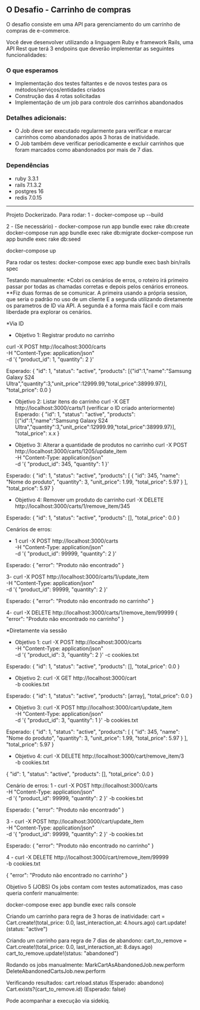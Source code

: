 ## O Desafio - Carrinho de compras
O desafio consiste em uma API para gerenciamento do um carrinho de compras de e-commerce.

Você deve desenvolver utilizando a linguagem Ruby e framework Rails, uma API Rest que terá 3 endpoins que deverão implementar as seguintes funcionalidades:

### O que esperamos
- Implementação dos testes faltantes e de novos testes para os métodos/serviços/entidades criados
- Construção das 4 rotas solicitadas
- Implementação de um job para controle dos carrinhos abandonados

### Detalhes adicionais:
- O Job deve ser executado regularmente para verificar e marcar carrinhos como abandonados após 3 horas de inatividade.
- O Job também deve verificar periodicamente e excluir carrinhos que foram marcados como abandonados por mais de 7 dias.

### Dependências
- ruby 3.3.1
- rails 7.1.3.2
- postgres 16
- redis 7.0.15

--------------------------------------------------------------------------------------------------------------------

Projeto Dockerizado.
Para rodar:
1 - docker-compose up --build

2 - (Se necessário) - 
docker-compose run app bundle exec rake db:create 
docker-compose run app bundle exec rake db:migrate
docker-compose run app bundle exec rake db:seed


docker-compose up

Para rodar os testes:
docker-compose exec app bundle exec bash
bin/rails spec


Testando manualmente:
*Cobri os cenários de erros, o roteiro irá primeiro passar por todas as chamadas corretas e depois pelos cenários erroneos.
**Fiz duas formas de se comunicar. A primeira usando a própria session, que seria o padrão no uso de um cliente
E a segunda utilizando diretamente os parametros de ID via API. A segunda é a forma mais fácil e com mais liberdade pra explorar os cenários.

*Via ID

- Objetivo 1: Registrar produto no carrinho

curl -X POST http://localhost:3000/carts \
  -H "Content-Type: application/json" \
  -d '{
    "product_id": 1,
    "quantity": 2
  }'

Esperado:
{
  "id": 1,
  "status": "active",
  "products": [{"id":1,"name":"Samsung Galaxy S24 Ultra","quantity":3,"unit_price":12999.99,"total_price":38999.97}],
  "total_price": 0.0
}

- Objetivo 2: Listar itens do carrinho
curl -X GET http://localhost:3000/carts/1  (verificar o ID criado anteriormente)
Esperado:
{
  "id": 1,
  "status": "active",
  "products": [{"id":1,"name":"Samsung Galaxy S24 Ultra","quantity":3,"unit_price":12999.99,"total_price":38999.97}],
  "total_price": x.x
}

- Objetivo 3: Alterar a quantidade de produtos no carrinho
curl -X POST http://localhost:3000/carts/1205/update_item \
  -H "Content-Type: application/json" \
  -d '{
    "product_id": 345,
    "quantity": 1
  }'

Esperado:
{
  "id": 1,
  "status": "active",
  "products": [
    {
      "id": 345,
      "name": "Nome do produto",
      "quantity": 3,
      "unit_price": 1.99,
      "total_price": 5.97
    }
  ],
  "total_price": 5.97
}

- Objetivo 4: Remover um produto do carrinho
curl -X DELETE http://localhost:3000/carts/1/remove_item/345

Esperado:
{
  "id": 1,
  "status": "active",
  "products": [],
  "total_price": 0.0
}

Cenários de erros:
- 1 
curl -X POST http://localhost:3000/carts \
  -H "Content-Type: application/json" \
  -d '{
    "product_id": 99999,
    "quantity": 2
  }'

Esperado:
{
  "error": "Produto não encontrado"
}

3-
curl -X POST http://localhost:3000/carts/1/update_item \
  -H "Content-Type: application/json" \
  -d '{
    "product_id": 99999,
    "quantity": 2
  }'

Esperado:
{
  "error": "Produto não encontrado no carrinho"
}

4-
curl -X DELETE http://localhost:3000/carts/1/remove_item/99999
{
  "error": "Produto não encontrado no carrinho"
}


*Diretamente via sessão
- Objetivo 1:
curl -X POST http://localhost:3000/carts \
  -H "Content-Type: application/json" \
  -d '{
    "product_id": 3,
    "quantity": 2
  }' -c cookies.txt

Esperado:
{
  "id": 1,
  "status": "active",
  "products": [],
  "total_price": 0.0
}

- Objetivo 2:
curl -X GET http://localhost:3000/cart \
  -b cookies.txt

Esperado:
{
  "id": 1,
  "status": "active",
  "products": [array],
  "total_price": 0.0
}

- Objetivo 3:
curl -X POST http://localhost:3000/cart/update_item \
  -H "Content-Type: application/json" \
  -d '{
    "product_id": 3,
    "quantity": 1
  }' -b cookies.txt

Esperado:
{
  "id": 1,
  "status": "active",
  "products": [
    {
      "id": 345,
      "name": "Nome do produto",
      "quantity": 3,
      "unit_price": 1.99,
      "total_price": 5.97
    }
  ],
  "total_price": 5.97
}

- Objetivo 4:
curl -X DELETE http://localhost:3000/cart/remove_item/3 \
  -b cookies.txt

{
  "id": 1,
  "status": "active",
  "products": [],
  "total_price": 0.0
}

Cenário de erros:
1 -
curl -X POST http://localhost:3000/carts \
  -H "Content-Type: application/json" \
  -d '{
    "product_id": 99999,
    "quantity": 2
  }' -b cookies.txt

Esperado:
{
  "error": "Produto não encontrado"
}

3 -
curl -X POST http://localhost:3000/cart/update_item \
  -H "Content-Type: application/json" \
  -d '{
    "product_id": 99999,
    "quantity": 2
  }' -b cookies.txt

Esperado:
{
  "error": "Produto não encontrado no carrinho"
}

4 -
curl -X DELETE http://localhost:3000/cart/remove_item/99999 \
  -b cookies.txt

{
  "error": "Produto não encontrado no carrinho"
}


Objetivo 5 (JOBS)
Os jobs contam com testes automatizados, mas caso queria conferir manualmente:

docker-compose exec app bundle exec rails console

Criando um carrinho para regra de 3 horas de inatividade:
cart = Cart.create!(total_price: 0.0, last_interaction_at: 4.hours.ago)
cart.update!(status: "active") 

Criando um carrinho para regra de 7 dias de abandono:
cart_to_remove = Cart.create!(total_price: 0.0, last_interaction_at: 8.days.ago)
cart_to_remove.update!(status: "abandoned")

Rodando os jobs manualmente:
MarkCartAsAbandonedJob.new.perform
DeleteAbandonedCartsJob.new.perform

Verificando resultados:
cart.reload.status (Esperado: abandono)
Cart.exists?(cart_to_remove.id) (Esperado: false)

Pode acompanhar a execução via sidekiq.